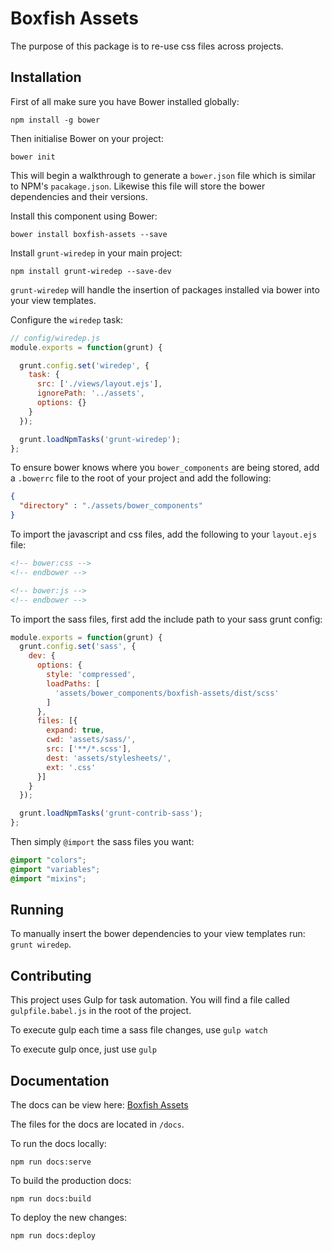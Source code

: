 # Boxfish Assets

The purpose of this package is to re-use css files across projects.

## Installation

First of all make sure you have Bower installed globally:

```shell
npm install -g bower
```

Then initialise Bower on your project:

```shell
bower init
```

This will begin a walkthrough to generate a `bower.json` file which is similar to NPM's `pacakage.json`. Likewise this file will store the bower dependencies and their versions.


Install this component using Bower:

```shell
bower install boxfish-assets --save
```

Install `grunt-wiredep` in your main project:
```shell
npm install grunt-wiredep --save-dev
```

`grunt-wiredep` will handle the insertion of packages installed via bower into your view templates.

Configure the `wiredep` task:
```javascript
// config/wiredep.js
module.exports = function(grunt) {

  grunt.config.set('wiredep', {
    task: {
      src: ['./views/layout.ejs'],
      ignorePath: '../assets',
      options: {}
    }
  });

  grunt.loadNpmTasks('grunt-wiredep');
};
```

To ensure bower knows where you `bower_components` are being stored, add a `.bowerrc` file to the root of your project and add the following:

```json
{
  "directory" : "./assets/bower_components"
}
```

To import the javascript and css files, add the following to your `layout.ejs` file:
```html
<!-- bower:css -->
<!-- endbower -->

<!-- bower:js -->
<!-- endbower -->
```

To import the sass files, first add the include path to your sass grunt config:
```javascript
module.exports = function(grunt) {
  grunt.config.set('sass', {
    dev: {
      options: {
        style: 'compressed',
        loadPaths: [
          'assets/bower_components/boxfish-assets/dist/scss'
        ]
      },
      files: [{
        expand: true,
        cwd: 'assets/sass/',
        src: ['**/*.scss'],
        dest: 'assets/stylesheets/',
        ext: '.css'
      }]
    }
  });

  grunt.loadNpmTasks('grunt-contrib-sass');
};
```

Then simply `@import` the sass files you want:

```scss
@import "colors";
@import "variables";
@import "mixins";
```

## Running

To manually insert the bower dependencies to your view templates run: `grunt wiredep`.

## Contributing

This project uses Gulp for task automation. You will find a file called `gulpfile.babel.js` in the root of the project.

To execute gulp each time a sass file changes, use `gulp watch`

To execute gulp once, just use `gulp`

## Documentation

The docs can be view here: [Boxfish Assets](https://bxfsh.github.io/boxfish-assets)

The files for the docs are located in `/docs`.

To run the docs locally:

`npm run docs:serve`

To build the production docs:

`npm run docs:build`

To deploy the new changes:

`npm run docs:deploy`
